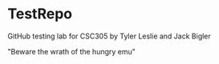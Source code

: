 # TestRepo
GitHub testing lab for CSC305 by Tyler Leslie and Jack Bigler

"Beware the wrath of the hungry emu"
